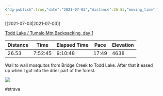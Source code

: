 ```yaml
---
{"dg-publish":true,"date":"2021-07-03","distance":26.53,"moving_time":"7:52:45","elapsed_time":"9:10:48","pace":"17:49","total_elevation_gain":4638,"url":"https://www.strava.com/activities/5575409019","permalink":"/01-personal/strava/2021-07-03-todd-lake-tumalo-mtn-backpacking-day-1/","dgPassFrontmatter":true}
---
```



[[2021-07-03\|2021-07-03]]

[Todd Lake / Tumalo Mtn Backpacking, day 1](https://www.strava.com/activities/5575409019)

| Distance | Time    | Elapsed Time | Pace  | Elevation |
| -------- | ------- | ------------ | ----- | --------- |
| 26.53    | 7:52:45 | 9:10:48      | 17:49 | 4638      |


Wall to wall mosquitos from Bridge Creek to Todd Lake. After that it eased up when I got into the drier part of the forest.
    
![](https://dgtzuqphqg23d.cloudfront.net/R0t6eiv8bFLBbgeRX1HaHIxhud_HMTiAN3ABngUpOoc-768x576.jpg)

    

#strava
